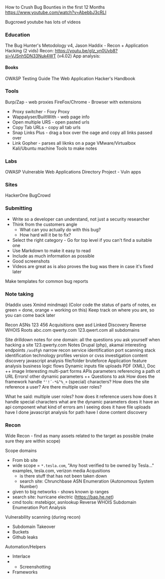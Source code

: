 
How to Crush Bug Bounties in the first 12 Months
https://www.youtube.com/watch?v=AbebbJ3cRLI

Bugcrowd youtube has lots of videos

### Education

The Bug Hunter's Metodology v4, Jason Haddix - Recon + Application Hacking (2 vids)
Recon: https://youtu.be/gIz_yn0Uvb8?si=VJSnh5DN33Nuk4WT (v4.02)
App analysis: 
#### Books

OWASP Testing Guide
The Web Application Hacker's Handbook
### Tools

Burp/Zap - web proxies
FireFox/Chrome - Browser with extensions
- Proxy switcher - Foxy Proxy
- Wappalyser/BuiltWith - web page info
- Open multiple URS - open pasted urls
- Copy Tab URLs - copy all tab urls
- Snap Links Plus - drag a box over the oage and copy all links passed over
- Link Gopher - parses all liknks on a page
VMware/Virtualbox
Kali/Ubuntu machine
Tools to make notes
### Labs

OWASP Vulnerable Web Applications Directory Project - Vuln apps

### Sites

HackerOne
BugCrowd

### Submitting

- Write so a developer can understand, not just a security researcher
- Think from the customers angle
	- What can you actually do with this bug?
	- How hard will it be to fix?
- Select the right category - Go for top level if you can't find a suitable one
- Use Markdown to make it easy to read
- Include as much information as possible
- Good screenshots
- Videos are great as is also proves the bug was there in case it's fixed later

Make templates for common bug reports


### Note taking
(Haddix uses Xmind mindmap)
(Color code the status of parts of notes, ex green = done, orange = working on this)
Keep track on where you are, so you can come back later

Recon
	ASNs
		123
		456
	Acquisitions
		qwe
		asd
	Linked Discovery
	Reverse WHOIS
Roots
	abc.com
	qwerty.com
		123.qwert.com
		all subdomains
	
Site drilldown notes for one domain: all the questions you ask yourself when hacking a site
123.qwerty.com
	Notes
		Drupal (php), akamai
	interesting endpoints
		`/asdfgh`
	narrow recon
		service identification
			port scanning
		stack identification
			technology profiles
			version or cvss investigation
		content discovery
			javascript analysis
			file/folder bruteforce
		Application feature analysis
			business logic flows
		Dynamic inputs
			file uploads
				PDF (XML), Doc ++
				image
			Interesting
				multi-part forms
				APIs
				parameters referencing a path ot URL
				Errors!
			other dynamic parameters
			++
		Questions to ask
			How does the framework handle `"'!´-*&^%_+` (special) characters?
			How does the site reference a user?
			Are there multiple user roles?

What he said:
multiple user roles?
how does it reference users
how does it handle special characters
what are the dynamic parameters
does it have an api component
what kind of errors am I seeing
does it have file uploads
have I done javascript analysis for path
have I done content discovery


### Recon

Wide Recon - find as many assets related to the target as possible (make sure they are within scope)

Scope domains
- From bb site
- wide scope = `*.tesla.com`, "Any host verified to be owned by Tesla..."
	examples, tesla.com, verizon media
Acqusitions
	- is there stuff that has not been taken down
	- search site: Chrunchbase
ASN Enumeration (Autonomous System Number)
- given to big networks - shows known ip ranges
- search site: hurricane electric (https://bap.he.net)
- cmd tools: mstebigor, asnlookup
Reverse WHOIS
Subdomain Enumeration
Port Analysis

Vulnerability scanning (during recon)
- Subdomain Takeover
- Buckets
- Github leaks

Automation/Helpers
- Interlace
- - Screenshotting
- Frameworks

